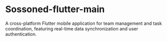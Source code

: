 # Sossoned-flutter-main
A cross-platform Flutter mobile application for team management and task coordination, featuring real-time data synchronization and user authentication.
